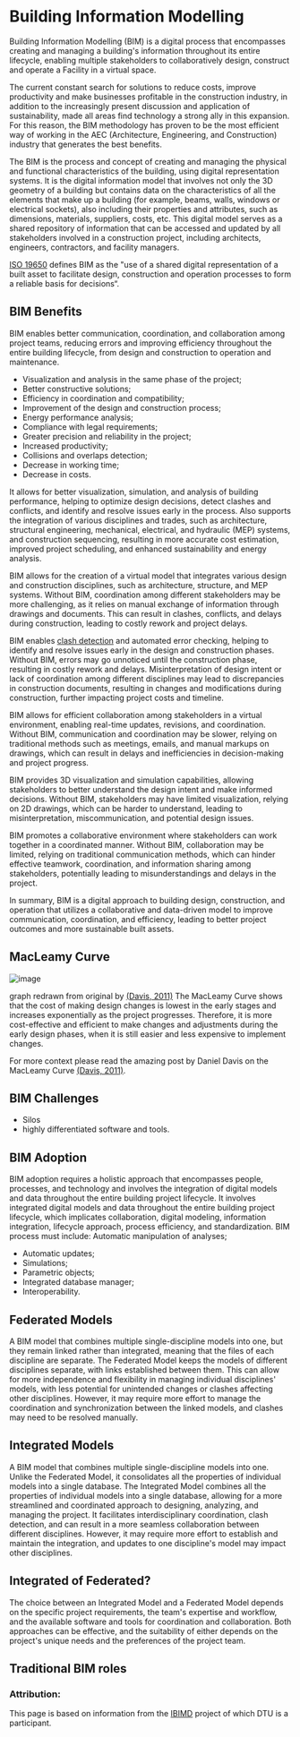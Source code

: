 # Building Information Modelling

Building Information Modelling (BIM) is a digital process that encompasses creating and managing a building's information throughout its entire lifecycle, enabling multiple stakeholders to collaboratively design, construct and operate a Facility in a virtual space.

The current constant search for solutions to reduce costs, improve productivity and make businesses profitable in the construction industry, in addition to the increasingly present discussion and application of sustainability, made all areas find technology a strong ally in this expansion. For this reason, the BIM methodology has proven to be the most efficient way of working in the AEC (Architecture, Engineering, and Construction) industry that generates the best benefits.​

The BIM is the process and concept of creating and managing the physical and functional characteristics of the building, using digital representation systems. It is the digital information model that involves not only the 3D geometry of a building but contains data on the characteristics of all the elements that make up a building (for example, beams, walls, windows or electrical sockets), also including their properties and attributes, such as dimensions, materials, suppliers, costs, etc. This digital model serves as a shared repository of information that can be accessed and updated by all stakeholders involved in a construction project, including architects, engineers, contractors, and facility managers.

[ISO 19650] defines BIM as the "use of a shared digital representation of a built asset to facilitate design, construction and operation processes to form a reliable basis for decisions“. 

## BIM Benefits
BIM enables better communication, coordination, and collaboration among project teams, reducing errors and improving efficiency throughout the entire building lifecycle, from design and construction to operation and maintenance. ​

* Visualization and analysis in the same phase of the project;​
* Better constructive solutions;​
* Efficiency in coordination and compatibility;​
* Improvement of the design and construction process;​
* Energy performance analysis;​
* Compliance with legal requirements;​
* Greater precision and reliability in the project;​
* Increased productivity;​
* Collisions and overlaps detection;​
* Decrease in working time;​
* Decrease in costs.​

It allows for better visualization, simulation, and analysis of building performance, helping to optimize design decisions, detect clashes and conflicts, and identify and resolve issues early in the process. Also supports the integration of various disciplines and trades, such as architecture, structural engineering, mechanical, electrical, and hydraulic (MEP) systems, and construction sequencing, resulting in more accurate cost estimation, improved project scheduling, and enhanced sustainability and energy analysis.​

BIM allows for the creation of a virtual model that integrates various design and construction disciplines, such as architecture, structure, and MEP systems. Without BIM, coordination among different stakeholders may be more challenging, as it relies on manual exchange of information through drawings and documents. This can result in clashes, conflicts, and delays during construction, leading to costly rework and project delays.​

BIM enables [clash detection] and automated error checking, helping to identify and resolve issues early in the design and construction phases. Without BIM, errors may go unnoticed until the construction phase, resulting in costly rework and delays. Misinterpretation of design intent or lack of coordination among different disciplines may lead to discrepancies in construction documents, resulting in changes and modifications during construction, further impacting project costs and timeline.​

BIM allows for efficient collaboration among stakeholders in a virtual environment, enabling real-time updates, revisions, and coordination. Without BIM, communication and coordination may be slower, relying on traditional methods such as meetings, emails, and manual markups on drawings, which can result in delays and inefficiencies in decision-making and project progress.​

BIM provides 3D visualization and simulation capabilities, allowing stakeholders to better understand the design intent and make informed decisions. Without BIM, stakeholders may have limited visualization, relying on 2D drawings, which can be harder to understand, leading to misinterpretation, miscommunication, and potential design issues.​

BIM promotes a collaborative environment where stakeholders can work together in a coordinated manner. Without BIM, collaboration may be limited, relying on traditional communication methods, which can hinder effective teamwork, coordination, and information sharing among stakeholders, potentially leading to misunderstandings and delays in the project.

In summary, BIM is a digital approach to building design, construction, and operation that utilizes a collaborative and data-driven model to improve communication, coordination, and efficiency, leading to better project outcomes and more sustainable built assets.

## MacLeamy Curve
![image](https://github.com/timmcginley/41934/assets/1415855/e428adae-b332-47f9-b889-4ad9ca71c03a)

graph redrawn from original by [(Davis, 2011)]
The MacLeamy Curve shows that the cost of making design changes is lowest in the early stages and increases exponentially as the project progresses. Therefore, it is more cost-effective and efficient to make changes and adjustments during the early design phases, when it is still easier and less expensive to implement changes.

For more context please read the amazing post by Daniel Davis on the MacLeamy Curve [(Davis, 2011)].


## BIM Challenges

* Silos
* highly differentiated software and tools.

## BIM Adoption
BIM adoption requires a holistic approach that encompasses people, processes, and technology and involves the integration of digital models and data throughout the entire building project lifecycle. It involves integrated digital models and data throughout the entire building project lifecycle, which implicates collaboration, digital modeling, information integration, lifecycle approach, process efficiency, and standardization. BIM process must include:
Automatic manipulation of analyses;​
* Automatic updates;​
* Simulations;​
* Parametric objects;​
* Integrated database manager;​
* Interoperability.

## Federated Models
A BIM model that combines multiple single-discipline models into one, but they remain linked rather than integrated, meaning that the files of each discipline are separate. The Federated Model keeps the models of different disciplines separate, with links established between them. This can allow for more independence and flexibility in managing individual disciplines' models, with less potential for unintended changes or clashes affecting other disciplines. However, it may require more effort to manage the coordination and synchronization between the linked models, and clashes may need to be resolved manually.

## Integrated Models
A BIM model that combines multiple single-discipline models into one. Unlike the Federated Model, it consolidates all the properties of individual models into a single database. The Integrated Model combines all the properties of individual models into a single database, allowing for a more streamlined and coordinated approach to designing, analyzing, and managing the project. It facilitates interdisciplinary coordination, clash detection, and can result in a more seamless collaboration between different disciplines. However, it may require more effort to establish and maintain the integration, and updates to one discipline's model may impact other disciplines.​

## Integrated of Federated?
The choice between an Integrated Model and a Federated Model depends on the specific project requirements, the team's expertise and workflow, and the available software and tools for coordination and collaboration. Both approaches can be effective, and the suitability of either depends on the project's unique needs and the preferences of the project team.


## Traditional BIM roles

### Attribution:
This page is based on information from the [IBIMD](https://www.ct.upt.ro/IBIMD/) project of which DTU is a participant.

<!-- links -->
[ISO 19650]: https://github.com/timmcginley/41934/edit/main/Concepts/ISO19650
[clash detection]: https://github.com/timmcginley/41934/edit/main/Concepts/Clash
[(Davis, 2011)]: https://www.danieldavis.com/macleamy/
